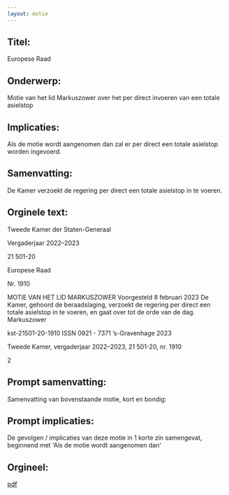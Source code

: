 ```yaml
---
layout: motie
---
```

## Titel:
Europese Raad
## Onderwerp:
Motie van het lid Markuszower over het per direct invoeren van een totale asielstop
## Implicaties:

Als de motie wordt aangenomen dan zal er per direct een totale asielstop worden ingevoerd.
## Samenvatting:

De Kamer verzoekt de regering per direct een totale asielstop in te voeren.
## Orginele text:


Tweede Kamer der Staten-Generaal

Vergaderjaar 2022–2023

21 501-20

Europese Raad

Nr. 1910

MOTIE VAN HET LID MARKUSZOWER
Voorgesteld 8 februari 2023
De Kamer,
gehoord de beraadslaging,
verzoekt de regering per direct een totale asielstop in te voeren,
en gaat over tot de orde van de dag.
Markuszower

kst-21501-20-1910
ISSN 0921 - 7371
’s-Gravenhage 2023

Tweede Kamer, vergaderjaar 2022–2023, 21 501-20, nr. 1910

2


## Prompt samenvatting:
Samenvatting van bovenstaande motie, kort en bondig:


## Prompt implicaties:
De gevolgen / implicaties van deze motie in 1 korte zin samengevat, beginnend met 'Als de motie wordt aangenomen dan' 

## Orgineel:
[pdf](https://gegevensmagazijn.tweedekamer.nl/OData/v4/2.0/Document(912b29d5-881e-4a2c-93ab-fa4264af52cb)/resource)
